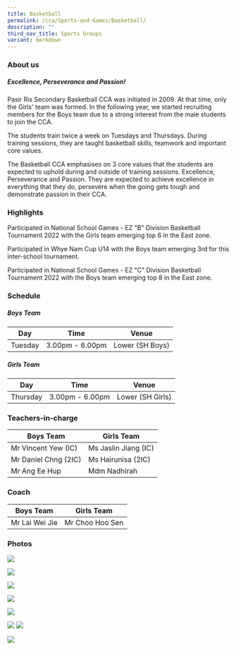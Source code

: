 ```yaml
---
title: Basketball
permalink: /cca/Sports-and-Games/Basketball/
description: ""
third_nav_title: Sports Groups
variant: markdown
---
```

### **About us**

##### **Excellence, Perseverance and Passion!**

Pasir Ris Secondary Basketball CCA was initiated in 2009. At that time, only the Girls' team was formed. In the following year, we started recruiting members for the Boys team due to a strong interest from the male students to join the CCA.

The students train twice a week on Tuesdays and Thursdays. During training sessions, they are taught basketball skills, teamwork and important core values.
  
The Basketball CCA emphasises on 3 core values that the students are expected to uphold during and outside of training sessions. Excellence, Perseverance and Passion. They are expected to achieve excellence in everything that they do, persevere when the going gets tough and demonstrate passion in their CCA.
 
### **Highlights**
  
Participated in National School Games - EZ "B" Division Basketball Tournament 2022 with the Girls team emerging top 6 in the East zone. 

Participated in Whye Nam Cup U14 with the Boys team emerging 3rd for this inter-school tournament. 

Participated in National School Games - EZ "C" Division Basketball Tournament 2022 with the Boys team emerging top 8 in the East zone. 

### **Schedule**

##### **Boys Team**
| Day | Time | Venue |
| -------- | -------- | -------- |
| Tuesday | 3.00pm - 6.00pm | Lower (SH Boys) |

##### **Girls Team**
| Day | Time | Venue |
| -------- | -------- | -------- |
| Thursday | 3.00pm - 6.00pm | Lower (SH Girls) |

### **Teachers-in-charge**

| Boys Team | Girls Team |
| -------- | -------- | 
| Mr Vincent Yew (IC)  | Ms Jaslin Jiang (IC) | 
| Mr Daniel Chng (2IC) | Ms Hairunisa (2IC) | 
| Mr Ang Ee Hup | Mdm Nadhirah | 

### **Coach**

| Boys Team | Girls Team | 
| -------- | -------- | 
| Mr Lai Wei Jie | Mr Choo Hoo Sen    |

### **Photos**

![](/images/CCA/Basketball/bball%20team.jpeg)

![](/images/CCA/Basketball/bball%20team%20photo_boys.jpeg)

![](/images/CCA/Basketball/bball%20team%20photo_girls.jpeg)

![](/images/CCA/Basketball/bball_girls%20pre-games1.jpeg)

![](/images/CCA/Basketball/bball_girls%20pre-games2.jpeg)

![](/images/CCA/Basketball/retro1.jpeg)
![](/images/basketball.png)

![](/images/basketball2.png)